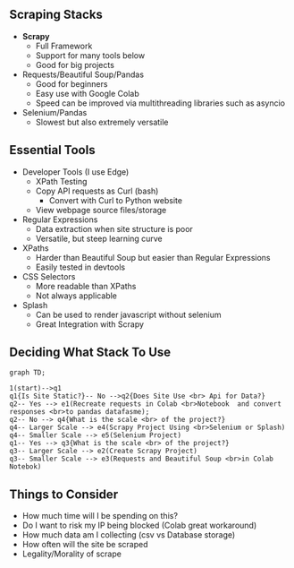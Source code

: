 
## Scraping Stacks
- **Scrapy**
    - Full Framework
    - Support for many tools below
    - Good for big projects
- Requests/Beautiful Soup/Pandas
    - Good for beginners
    - Easy use with Google Colab
    - Speed can be improved via multithreading libraries such as asyncio
- Selenium/Pandas
    - Slowest but also extremely versatile

## Essential Tools
- Developer Tools (I use Edge)
    - XPath Testing
    - Copy API requests as Curl (bash)
        - Convert with Curl to Python website
    - View webpage source files/storage
- Regular Expressions
    - Data extraction when site structure is poor
    - Versatile, but steep learning curve
- XPaths
    - Harder than Beautiful Soup but easier than Regular Expressions
    - Easily tested in devtools
- CSS Selectors
    - More readable than XPaths
    - Not always applicable
- Splash
    - Can be used to render javascript without selenium
    - Great Integration with Scrapy

## Deciding What Stack To Use
```mermaid
graph TD;

1(start)-->q1
q1{Is Site Static?}-- No -->q2{Does Site Use <br> Api for Data?}
q2-- Yes --> e1(Recreate requests in Colab <br>Notebook  and convert responses <br>to pandas datafasme);
q2-- No --> q4{What is the scale <br> of the project?}
q4-- Larger Scale --> e4(Scrapy Project Using <br>Selenium or Splash)
q4-- Smaller Scale --> e5(Selenium Project)
q1-- Yes --> q3{What is the scale <br> of the project?}
q3-- Larger Scale --> e2(Create Scrapy Project)
q3-- Smaller Scale --> e3(Requests and Beautiful Soup <br>in Colab Notebok)

```

## Things to Consider
- How much time will I be spending on this?
- Do I want to risk my IP being blocked (Colab great workaround)
- How much data am I collecting (csv vs Database storage)
- How often will the site be scraped
- Legality/Morality of scrape